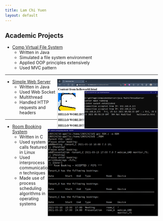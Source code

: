 ```yaml
---
title: Lam Chi Yuen
layout: default
---
```


## Academic Projects

- [Comp Virtual File System](https://github.com/LammyLam/portfolio/tree/master/CompVirtualFileSystem)
    - Written in Java
    - Simulated a file system environment
    - Applied OOP principles extensively
    - Used MVC pattern

* * *

- [Simple Web Server](https://github.com/LammyLam/portfolio/tree/master/SimpleWebServer) <img align="right" width="332" height="163" src="web.png">
    - Written in Java 
    - Used Web Socket
    - Multithread
    - Handled HTTP requests and headers

* * *

- [Room Booking System](https://github.com/LammyLam/portfolio/tree/master/RoomBookingManager) <img align="right" width="363" height="287" src="rbm1.PNG">
    - Written in C
    - Used system calls featured in Linux
    - Used interprocess communication techniques
    - Made use of process scheduling algorithms in operating systems
